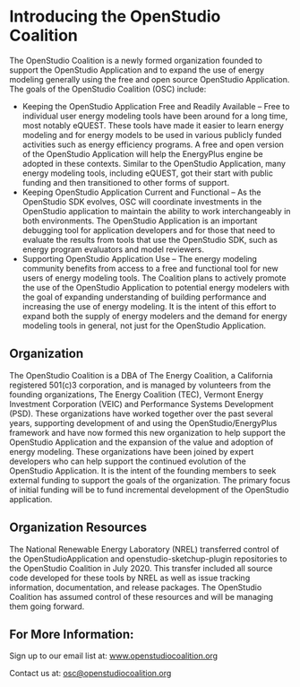 <h1>Introducing the OpenStudio Coalition</h1>
The OpenStudio Coalition is a newly formed organization founded to support the OpenStudio Application and to expand the use of energy modeling generally using the free and open source OpenStudio Application.
The goals of the OpenStudio Coalition (OSC) include:

- Keeping the OpenStudio Application Free and Readily Available – Free to individual user energy modeling tools have been around for a long time, most notably eQUEST.  These tools have made it easier to learn energy modeling and for energy models to be used in various publicly funded activities such as energy efficiency programs.  A free and open version of the OpenStudio Application will help the EnergyPlus engine be adopted in these contexts. Similar to the OpenStudio Application, many energy modeling tools, including eQUEST, got their start with public funding and then transitioned to other forms of support. 
- Keeping OpenStudio Application Current and Functional – As the OpenStudio SDK evolves, OSC will coordinate investments in the OpenStudio application to maintain the ability to work interchangeably in both environments.  The OpenStudio Application is an important debugging tool for application developers and for those that need to evaluate the results from tools that use the OpenStudio SDK, such as energy program evaluators and model reviewers.
- Supporting OpenStudio Application Use – The energy modeling community benefits from access to a free and functional tool for new users of energy modeling tools.  The Coalition plans to actively promote the use of the OpenStudio Application to potential energy modelers with the goal of expanding understanding of building performance and increasing the use of energy modeling.  It is the intent of this effort to expand both the supply of energy modelers and the demand for energy modeling tools in general, not just for the OpenStudio Application. 

## Organization

The OpenStudio Coalition is a DBA of The Energy Coalition, a California registered 501(c)3 corporation,  and is managed by volunteers from the founding organizations, The Energy Coalition (TEC), Vermont Energy Investment Corporation (VEIC) and Performance Systems Development (PSD).  These organizations have worked together over the past several years, supporting development of and using the OpenStudio/EnergyPlus framework and have now formed this new organization to help support the OpenStudio Application and the expansion of the value and adoption of energy modeling.  These organizations have been joined by expert developers who can help support the continued evolution of the OpenStudio Application.
It is the intent of the founding members to seek external funding to support the goals of the organization.  The primary focus of initial funding will be to fund incremental development of the OpenStudio application. 

## Organization Resources
The National Renewable Energy Laboratory (NREL) transferred control of the OpenStudioApplication and openstudio-sketchup-plugin repositories to the OpenStudio Coalition in July 2020.  This transfer included all source code developed for these tools by NREL as well as issue tracking information, documentation, and release packages.  The OpenStudio Coalition has assumed control of these resources and will be managing them going forward.  

## For More Information:

Sign up to our email list at: www.openstudiocoalition.org

Contact us at: osc@openstudiocoalition.org
 

 

